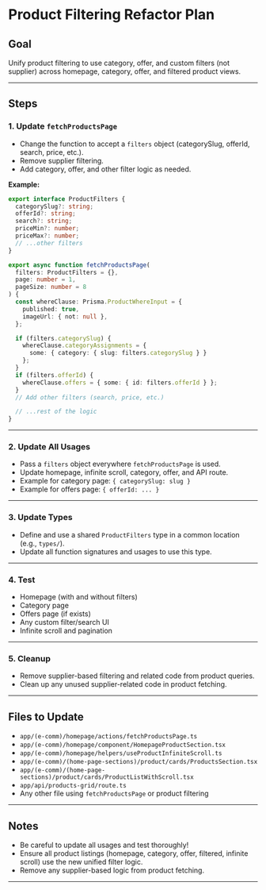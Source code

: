 # Product Filtering Refactor Plan

## Goal
Unify product filtering to use category, offer, and custom filters (not supplier) across homepage, category, offer, and filtered product views.

---

## Steps

### 1. Update `fetchProductsPage`
- Change the function to accept a `filters` object (categorySlug, offerId, search, price, etc.).
- Remove supplier filtering.
- Add category, offer, and other filter logic as needed.

**Example:**
```ts
export interface ProductFilters {
  categorySlug?: string;
  offerId?: string;
  search?: string;
  priceMin?: number;
  priceMax?: number;
  // ...other filters
}

export async function fetchProductsPage(
  filters: ProductFilters = {},
  page: number = 1,
  pageSize: number = 8
) {
  const whereClause: Prisma.ProductWhereInput = {
    published: true,
    imageUrl: { not: null },
  };

  if (filters.categorySlug) {
    whereClause.categoryAssignments = {
      some: { category: { slug: filters.categorySlug } }
    };
  }
  if (filters.offerId) {
    whereClause.offers = { some: { id: filters.offerId } };
  }
  // Add other filters (search, price, etc.)

  // ...rest of the logic
}
```

---

### 2. Update All Usages
- Pass a `filters` object everywhere `fetchProductsPage` is used.
- Update homepage, infinite scroll, category, offer, and API route.
- Example for category page: `{ categorySlug: slug }`
- Example for offers page: `{ offerId: ... }`

---

### 3. Update Types
- Define and use a shared `ProductFilters` type in a common location (e.g., `types/`).
- Update all function signatures and usages to use this type.

---

### 4. Test
- Homepage (with and without filters)
- Category page
- Offers page (if exists)
- Any custom filter/search UI
- Infinite scroll and pagination

---

### 5. Cleanup
- Remove supplier-based filtering and related code from product queries.
- Clean up any unused supplier-related code in product fetching.

---

## Files to Update
- `app/(e-comm)/homepage/actions/fetchProductsPage.ts`
- `app/(e-comm)/homepage/component/HomepageProductSection.tsx`
- `app/(e-comm)/homepage/helpers/useProductInfiniteScroll.ts`
- `app/(e-comm)/(home-page-sections)/product/cards/ProductsSection.tsx`
- `app/(e-comm)/(home-page-sections)/product/cards/ProductListWithScroll.tsx`
- `app/api/products-grid/route.ts`
- Any other file using `fetchProductsPage` or product filtering

---

## Notes
- Be careful to update all usages and test thoroughly!
- Ensure all product listings (homepage, category, offer, filtered, infinite scroll) use the new unified filter logic.
- Remove any supplier-based logic from product fetching.

--- 